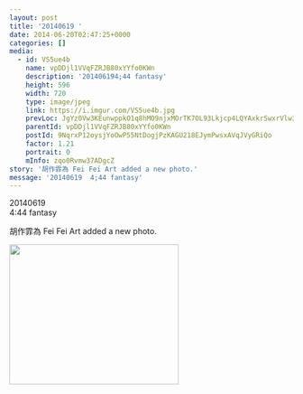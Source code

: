 ```yaml
---
layout: post
title: '20140619 ' 
date: 2014-06-20T02:47:25+0000 
categories: [] 
media:
  - id: VS5ue4b
    name: vpDDjl1VVqFZRJB80xYYfo0KWn
    description: '201406194;44 fantasy'   
    height: 596
    width: 720
    type: image/jpeg
    link: https://i.imgur.com/VS5ue4b.jpg
    prevLoc: JgYz0Vw3KEunwppkO1q8hMO9njxMOrTK7OL93Lkjcp4LQYAxkrSwxrVlw3wXIwyBzK1LJQF1E9J3Nm56tvly6xqy7rhN0v3D09Rlc2091vPK9BSzOXD3l86WIDVm57j0x1tvJoExRz4YiYDlGJL23WuJpqAzvK5QupNPyA55g0fXqQ58099vSY2nV4Ygz8srRXVP8ygBuJW58JNBmNu8oOLYPg2MsAMyBZqY2RIYKxWVL7p3fO1pDrRp9VSr96k4m1yG
    parentId: vpDDjl1VVqFZRJB80xYYfo0KWn
    postId: 9NqrxP12oysjYoOwP55NtDogjPzKAGU218EJymPwsxAVqJVyGRiQo
    factor: 1.21
    portrait: 0
    mInfo: zqo0Rvmw37ADgcZ
story: '胡作霏為 Fei Fei Art added a new photo.'  
message: '20140619  4;44 fantasy'  
---
```


20140619  
4:44 fantasy
 
 
[//]: #story:
胡作霏為 Fei Fei Art added a new photo.


[//]: #media:  
<a href="https://i.imgur.com/VS5ue4b.jpg"><img src="https://i.imgur.com/VS5ue4b.jpg" height="248" width="300" /></a> 
 
